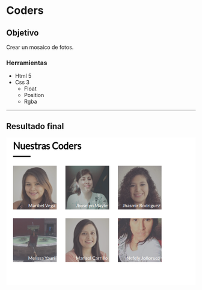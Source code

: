 # Coders 
## Objetivo
Crear un mosaico de fotos.
### Herramientas
* Html 5
* Css 3
    * Float
    * Position
    * Rgba
***
## Resultado final
![recursos](assets/images/coders.png)